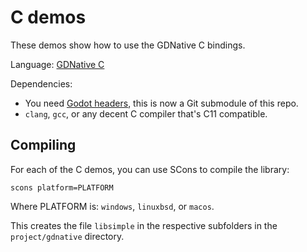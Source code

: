 # C demos

These demos show how to use the GDNative C bindings.

Language: [GDNative C](https://docs.godotengine.org/en/latest/tutorials/scripting/gdnative/index.html)

Dependencies:
 * You need [Godot headers](https://github.com/godotengine/godot-headers),
   this is now a Git submodule of this repo.
 * `clang`, `gcc`, or any decent C compiler that's C11 compatible.

## Compiling

For each of the C demos, you can use SCons to compile the library:

```
scons platform=PLATFORM
```

Where PLATFORM is: `windows`, `linuxbsd`, or `macos`.

This creates the file `libsimple` in the respective
subfolders in the `project/gdnative` directory.
